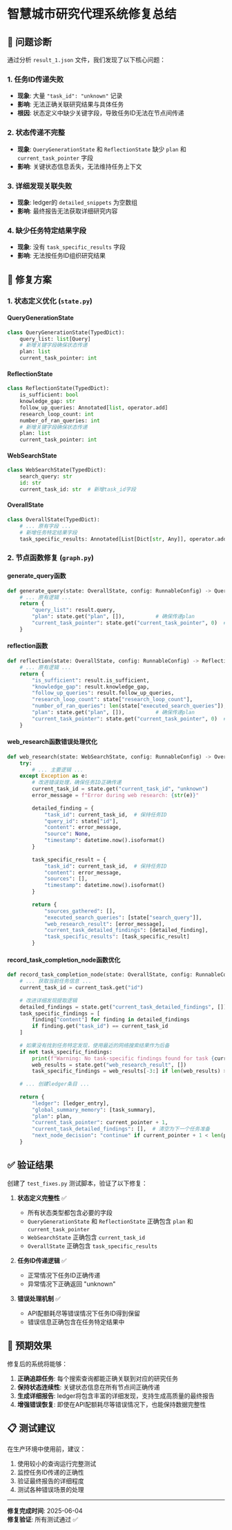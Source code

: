 # 智慧城市研究代理系统修复总结

## 🎯 问题诊断

通过分析 `result_1.json` 文件，我们发现了以下核心问题：

### 1. 任务ID传递失败
- **现象**: 大量 `"task_id": "unknown"` 记录
- **影响**: 无法正确关联研究结果与具体任务
- **根因**: 状态定义中缺少关键字段，导致任务ID无法在节点间传递

### 2. 状态传递不完整
- **现象**: `QueryGenerationState` 和 `ReflectionState` 缺少 `plan` 和 `current_task_pointer` 字段
- **影响**: 关键状态信息丢失，无法维持任务上下文

### 3. 详细发现关联失败
- **现象**: ledger的 `detailed_snippets` 为空数组
- **影响**: 最终报告无法获取详细研究内容

### 4. 缺少任务特定结果字段
- **现象**: 没有 `task_specific_results` 字段
- **影响**: 无法按任务ID组织研究结果

## 🔧 修复方案

### 1. 状态定义优化 (`state.py`)

#### QueryGenerationState
```python
class QueryGenerationState(TypedDict):
    query_list: list[Query]
    # 新增关键字段确保状态传递
    plan: list
    current_task_pointer: int
```

#### ReflectionState
```python
class ReflectionState(TypedDict):
    is_sufficient: bool
    knowledge_gap: str
    follow_up_queries: Annotated[list, operator.add]
    research_loop_count: int
    number_of_ran_queries: int
    # 新增关键字段确保状态传递
    plan: list
    current_task_pointer: int
```

#### WebSearchState
```python
class WebSearchState(TypedDict):
    search_query: str
    id: str
    current_task_id: str  # 新增task_id字段
```

#### OverallState
```python
class OverallState(TypedDict):
    # ... 原有字段 ...
    # 新增任务特定结果字段
    task_specific_results: Annotated[List[Dict[str, Any]], operator.add]
```

### 2. 节点函数修复 (`graph.py`)

#### generate_query函数
```python
def generate_query(state: OverallState, config: RunnableConfig) -> QueryGenerationState:
    # ... 原有逻辑 ...
    return {
        "query_list": result.query,
        "plan": state.get("plan", []),          # 确保传递plan
        "current_task_pointer": state.get("current_task_pointer", 0)  # 确保传递指针
    }
```

#### reflection函数
```python
def reflection(state: OverallState, config: RunnableConfig) -> ReflectionState:
    # ... 原有逻辑 ...
    return {
        "is_sufficient": result.is_sufficient,
        "knowledge_gap": result.knowledge_gap,
        "follow_up_queries": result.follow_up_queries,
        "research_loop_count": state["research_loop_count"],
        "number_of_ran_queries": len(state["executed_search_queries"]),
        "plan": state.get("plan", []),          # 确保传递plan
        "current_task_pointer": state.get("current_task_pointer", 0)  # 确保传递指针
    }
```

#### web_research函数错误处理优化
```python
def web_research(state: WebSearchState, config: RunnableConfig) -> OverallState:
    try:
        # ... 主要逻辑 ...
    except Exception as e:
        # 改进错误处理，确保任务ID正确传递
        current_task_id = state.get("current_task_id", "unknown")
        error_message = f"Error during web research: {str(e)}"
        
        detailed_finding = {
            "task_id": current_task_id,  # 保持任务ID
            "query_id": state["id"],
            "content": error_message,
            "source": None,
            "timestamp": datetime.now().isoformat()
        }
        
        task_specific_result = {
            "task_id": current_task_id,  # 保持任务ID
            "content": error_message,
            "sources": [],
            "timestamp": datetime.now().isoformat()
        }
        
        return {
            "sources_gathered": [],
            "executed_search_queries": [state["search_query"]],
            "web_research_result": [error_message],
            "current_task_detailed_findings": [detailed_finding],
            "task_specific_results": [task_specific_result]
        }
```

#### record_task_completion_node函数优化
```python
def record_task_completion_node(state: OverallState, config: RunnableConfig) -> dict:
    # ... 获取当前任务信息 ...
    current_task_id = current_task.get("id")
    
    # 改进详细发现提取逻辑
    detailed_findings = state.get("current_task_detailed_findings", [])
    task_specific_findings = [
        finding["content"] for finding in detailed_findings 
        if finding.get("task_id") == current_task_id
    ]
    
    # 如果没有找到任务特定发现，使用最近的网络搜索结果作为后备
    if not task_specific_findings:
        print(f"Warning: No task-specific findings found for task {current_task_id}, using recent web results as fallback")
        web_results = state.get("web_research_result", [])
        task_specific_findings = web_results[-3:] if len(web_results) > 3 else web_results
    
    # ... 创建ledger条目 ...
    
    return {
        "ledger": [ledger_entry],
        "global_summary_memory": [task_summary],
        "plan": plan,
        "current_task_pointer": current_pointer + 1,
        "current_task_detailed_findings": [],  # 清空为下一个任务准备
        "next_node_decision": "continue" if current_pointer + 1 < len(plan) else "end"
    }
```

## ✅ 验证结果

创建了 `test_fixes.py` 测试脚本，验证了以下修复：

1. **状态定义完整性** ✅
   - 所有状态类型都包含必要的字段
   - `QueryGenerationState` 和 `ReflectionState` 正确包含 `plan` 和 `current_task_pointer`
   - `WebSearchState` 正确包含 `current_task_id`
   - `OverallState` 正确包含 `task_specific_results`

2. **任务ID传递逻辑** ✅
   - 正常情况下任务ID正确传递
   - 异常情况下正确返回 "unknown"

3. **错误处理机制** ✅
   - API配额耗尽等错误情况下任务ID得到保留
   - 错误信息正确包含在任务特定结果中

## 🎉 预期效果

修复后的系统将能够：

1. **正确追踪任务**: 每个搜索查询都能正确关联到对应的研究任务
2. **保持状态连续性**: 关键状态信息在所有节点间正确传递
3. **生成详细报告**: ledger将包含丰富的详细发现，支持生成高质量的最终报告
4. **增强错误恢复**: 即使在API配额耗尽等错误情况下，也能保持数据完整性

## 📋 测试建议

在生产环境中使用前，建议：

1. 使用较小的查询运行完整测试
2. 监控任务ID传递的正确性
3. 验证最终报告的详细程度
4. 测试各种错误场景的处理

---

**修复完成时间**: 2025-06-04  
**修复验证**: 所有测试通过 ✅ 